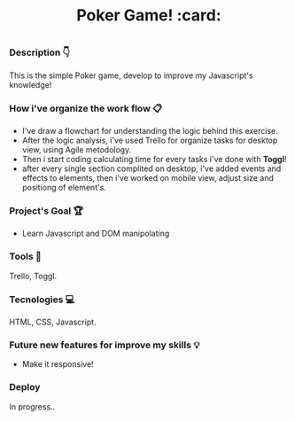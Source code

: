 <h1 align="center">Poker Game! :card:<h1>
 
### Description :point_down:
This is the simple Poker game, develop to improve my Javascript's knowledge!

### How i've organize the work flow :clipboard:

- I've draw a flowchart for understanding the logic behind this exercise.
- After the logic analysis, i've used Trello for organize tasks for desktop view, using Agile metodology.
- Then i start coding calculating time for every tasks i've done with **Toggl**! 
- after every single section complited on desktop, i've added events and effects to elements, then i've worked on mobile view, adjust size and positiong of element's.



### Project's Goal :trophy:
- Learn Javascript and DOM manipolating

### Tools :wrench:
Trello, Toggl.

### Tecnologies  :computer:
HTML, CSS, Javascript.

### Future new features for improve my skills :bulb:
- Make it responsive!


### Deploy
In progress..
